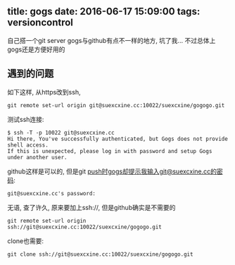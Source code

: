 title: gogs
date: 2016-06-17 15:09:00
tags: versioncontrol
---

自己搭一个git server
gogs与github有点不一样的地方, 坑了我...
不过总体上gogs还是方便好用的
<!--more-->

## 遇到的问题

如下这样, 从https改到ssh,
```
git remote set-url origin git@suexcxine.cc:10022/suexcxine/gogogo.git
```
测试ssh连接:
```
$ ssh -T -p 10022 git@suexcxine.cc
Hi there, You've successfully authenticated, but Gogs does not provide shell access.
If this is unexpected, please log in with password and setup Gogs under another user.
```
github这样是可以的, 但是git push时gogs却提示我输入git@suexcxine.cc的密码:
```
git@suexcxine.cc's password: 
```
无语, 查了许久, 原来要加上ssh://, 但是github确实是不需要的
```
git remote set-url origin ssh://git@suexcxine.cc:10022/suexcxine/gogogo.git
```
clone也需要:
```
git clone ssh://git@suexcxine.cc:10022/suexcxine/gogogo.git
```

